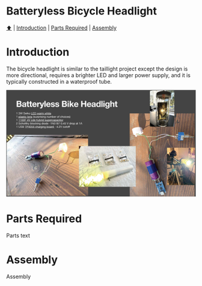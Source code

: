 <!DOCTYPE html>
<h1>Batteryless Bicycle Headlight</h1>
<p><a href="README.md"> ⬆️</a> | <a href="batterylessbikeheadlight.md#Introduction">Introduction</a> | <a href="batterylessbikeheadlight.md#partslist">Parts Required</a> | <a href="batterylessbikeheadlight.md#assembly">Assembly</a></p>
<h1 id="introduction">Introduction</h1>                                                                         
<p>The bicycle headlight is similar to the taillight project except the design is more directional, requires a brighter LED and larger power supply, and it is typically constructed in a waterproof tube.</p>
<img src="Hardware_Hacks_for_Batteryless_Energy_Harvesting_Computing_Page_12.jpg" width="1024">
<h1 id="partslist">Parts Required</h1> 
<p>Parts text</p>
<h1 id="assembly">Assembly</h1> 
<p>Assembly</p>
</html>
